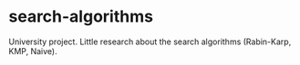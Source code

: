 # search-algorithms
University project. Little research about the search algorithms (Rabin-Karp, KMP, Naive).
